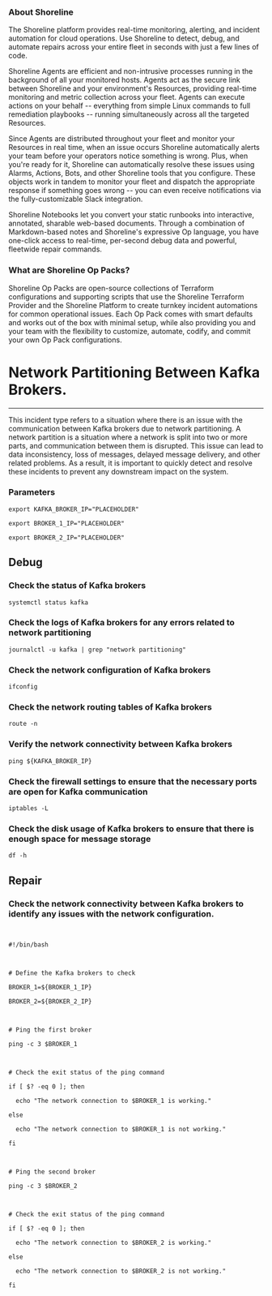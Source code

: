 
### About Shoreline
The Shoreline platform provides real-time monitoring, alerting, and incident automation for cloud operations. Use Shoreline to detect, debug, and automate repairs across your entire fleet in seconds with just a few lines of code.

Shoreline Agents are efficient and non-intrusive processes running in the background of all your monitored hosts. Agents act as the secure link between Shoreline and your environment's Resources, providing real-time monitoring and metric collection across your fleet. Agents can execute actions on your behalf -- everything from simple Linux commands to full remediation playbooks -- running simultaneously across all the targeted Resources.

Since Agents are distributed throughout your fleet and monitor your Resources in real time, when an issue occurs Shoreline automatically alerts your team before your operators notice something is wrong. Plus, when you're ready for it, Shoreline can automatically resolve these issues using Alarms, Actions, Bots, and other Shoreline tools that you configure. These objects work in tandem to monitor your fleet and dispatch the appropriate response if something goes wrong -- you can even receive notifications via the fully-customizable Slack integration.

Shoreline Notebooks let you convert your static runbooks into interactive, annotated, sharable web-based documents. Through a combination of Markdown-based notes and Shoreline's expressive Op language, you have one-click access to real-time, per-second debug data and powerful, fleetwide repair commands.

### What are Shoreline Op Packs?
Shoreline Op Packs are open-source collections of Terraform configurations and supporting scripts that use the Shoreline Terraform Provider and the Shoreline Platform to create turnkey incident automations for common operational issues. Each Op Pack comes with smart defaults and works out of the box with minimal setup, while also providing you and your team with the flexibility to customize, automate, codify, and commit your own Op Pack configurations.

# Network Partitioning Between Kafka Brokers.
---

This incident type refers to a situation where there is an issue with the communication between Kafka brokers due to network partitioning. A network partition is a situation where a network is split into two or more parts, and communication between them is disrupted. This issue can lead to data inconsistency, loss of messages, delayed message delivery, and other related problems. As a result, it is important to quickly detect and resolve these incidents to prevent any downstream impact on the system.

### Parameters
```shell
export KAFKA_BROKER_IP="PLACEHOLDER"

export BROKER_1_IP="PLACEHOLDER"

export BROKER_2_IP="PLACEHOLDER"
```

## Debug

### Check the status of Kafka brokers
```shell
systemctl status kafka
```

### Check the logs of Kafka brokers for any errors related to network partitioning
```shell
journalctl -u kafka | grep "network partitioning"
```

### Check the network configuration of Kafka brokers
```shell
ifconfig
```

### Check the network routing tables of Kafka brokers
```shell
route -n
```

### Verify the network connectivity between Kafka brokers
```shell
ping ${KAFKA_BROKER_IP}
```

### Check the firewall settings to ensure that the necessary ports are open for Kafka communication
```shell
iptables -L
```

### Check the disk usage of Kafka brokers to ensure that there is enough space for message storage
```shell
df -h
```

## Repair

### Check the network connectivity between Kafka brokers to identify any issues with the network configuration.
```shell


#!/bin/bash



# Define the Kafka brokers to check

BROKER_1=${BROKER_1_IP}

BROKER_2=${BROKER_2_IP}



# Ping the first broker

ping -c 3 $BROKER_1



# Check the exit status of the ping command

if [ $? -eq 0 ]; then

  echo "The network connection to $BROKER_1 is working."

else

  echo "The network connection to $BROKER_1 is not working."

fi



# Ping the second broker

ping -c 3 $BROKER_2



# Check the exit status of the ping command

if [ $? -eq 0 ]; then

  echo "The network connection to $BROKER_2 is working."

else

  echo "The network connection to $BROKER_2 is not working."

fi


```